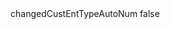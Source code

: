<?xml version="1.0" encoding="UTF-8"?>
<CustomMetadata xmlns="http://soap.sforce.com/2006/04/metadata">
    <label>changedCustEntTypeAutoNum</label>
    <protected>false</protected>
</CustomMetadata>
